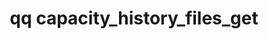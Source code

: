 ---
category: capacity
command: capacity_history_files_get
keywords: qq, qq_cli, capacity_history_files_get
optional_options:
- alternate: []
  help: Time period to retrieve, in epoch seconds.
  name: --timestamp
  required: true
permalink: /qq-cli-command-guide/capacity/capacity_history_files_get.html
positional_options: []
sidebar: qq_cli_command_reference_sidebar
summary: This section explains how to use the <code>qq capacity_history_files_get</code>
  command.
synopsis: Get historical largest file data.
title: qq capacity_history_files_get
usage: qq capacity_history_files_get [-h] --timestamp TIMESTAMP
zendesk_source: qq CLI Command Guide

---